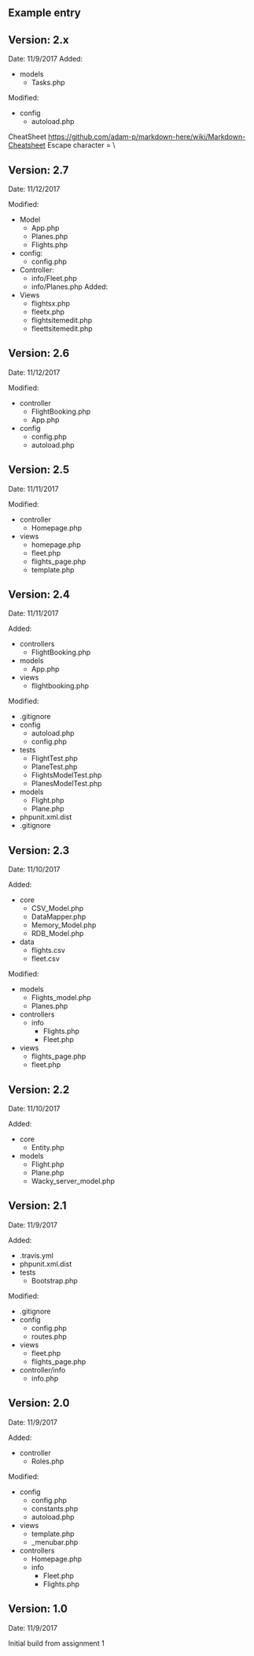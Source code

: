 ## Example entry
## Version: 2.x
Date:	 11/9/2017
Added:
- models
	* Tasks.php
	
Modified:
- config
	* autoload.php

CheatSheet
https://github.com/adam-p/markdown-here/wiki/Markdown-Cheatsheet
Escape character = \\

## Version: 2.7
Date: 11/12/2017

Modified:
- Model
    * App.php
    * Planes.php
    * Flights.php
- config:
    * config.php
- Controller:
    * info/Fleet.php
    * info/Planes.php
Added:
- Views
    * flightsx.php
    * fleetx.php
    * flightsitemedit.php
    * fleettsitemedit.php
    


## Version: 2.6
Date: 11/12/2017

Modified:
- controller
    * FlightBooking.php
    * App.php
- config
    * config.php
    * autoload.php
    

## Version: 2.5
Date: 11/11/2017

Modified:
- controller
    * Homepage.php
- views
    * homepage.php
    * fleet.php
    * flights_page.php
    * template.php
    

## Version: 2.4
Date:    11/11/2017

Added:

- controllers
    * FlightBooking.php
- models
    * App.php
- views
    * flightbooking.php

Modified:
- .gitignore
- config
    * autoload.php
    * config.php
- tests
    * FlightTest.php
    * PlaneTest.php
    * FlightsModelTest.php
    * PlanesModelTest.php
- models
    * Flight.php
    * Plane.php
- phpunit.xml.dist
- .gitignore



## Version: 2.3
Date:    11/10/2017

Added:
- core
    * CSV_Model.php
    * DataMapper.php
    * Memory_Model.php
    * RDB_Model.php
- data
    * flights.csv
    * fleet.csv

Modified:
- models
    * Flights_model.php
    * Planes.php
- controllers
    * info
        - Flights.php
        - Fleet.php
- views
    * flights_page.php
    * fleet.php


## Version: 2.2
Date:    11/10/2017

Added:
- core
    * Entity.php
- models
    * Flight.php
    * Plane.php
    * Wacky_server_model.php


## Version: 2.1
Date:    11/9/2017

Added:
- .travis.yml
- phpunit.xml.dist
- tests
    * Bootstrap.php

Modified:
- .gitignore
- config
	* config.php
	* routes.php
- views	
	* fleet.php
	* flights_page.php	
- controller/info
	* info.php


## Version: 2.0
Date:    11/9/2017

Added:
- controller
	* Roles.php

Modified:
- config
	* config.php
	* constants.php
	* autoload.php
- views	
	* template.php
	* \_menubar.php	
- controllers
	* Homepage.php
	* info
		- Fleet.php
		- Flights.php


## Version: 1.0
Date:	 11/9/2017

Initial build from assignment 1



